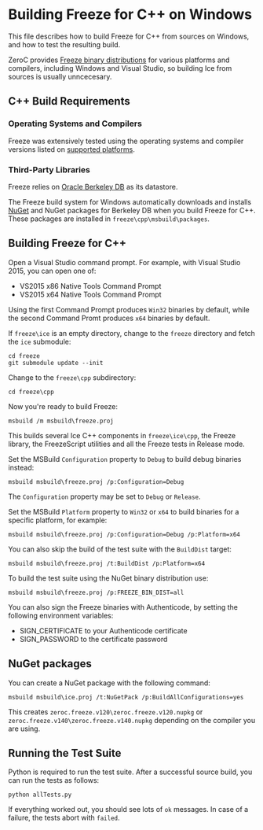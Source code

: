 # Building Freeze for C++ on Windows

This file describes how to build Freeze for C++ from sources on Windows, and
how to test the resulting build.

ZeroC provides [Freeze binary distributions][1] for various platforms and
compilers, including Windows and Visual Studio, so building Ice from sources
is usually unncecesary.

## C++ Build Requirements

### Operating Systems and Compilers

Freeze was extensively tested using the operating systems and compiler versions
listed on [supported platforms][2].

### Third-Party Libraries

Freeze relies on [Oracle Berkeley DB][3] as its datastore.

The Freeze build system for Windows automatically downloads and installs
[NuGet][4] and NuGet packages for Berkeley DB when you build Freeze for C++.
These packages are installed in `freeze\cpp\msbuild\packages`.

## Building Freeze for C++

Open a Visual Studio command prompt. For example, with Visual Studio 2015, you
can open one of:

- VS2015 x86 Native Tools Command Prompt
- VS2015 x64 Native Tools Command Prompt

Using the first Command Prompt produces `Win32` binaries by default, while
the second Command Promt produces `x64` binaries by default.

If `freeze\ice` is an empty directory, change to the `freeze` directory and
fetch the `ice` submodule:
```
cd freeze
git submodule update --init
```

Change to the `freeze\cpp` subdirectory:
```
cd freeze\cpp
```

Now you're ready to build Freeze:
```
msbuild /m msbuild\freeze.proj
```

This builds several Ice C++ components in `freeze\ice\cpp`, the Freeze
library, the FreezeScript utilities and all the Freeze tests in Release
mode.

Set the MSBuild `Configuration` property to `Debug` to build debug binaries
instead:
```
msbuild msbuild\freeze.proj /p:Configuration=Debug
```

The `Configuration` property may be set to `Debug` or `Release`.

Set the MSBuild `Platform` property to `Win32` or `x64` to build binaries
for a specific platform, for example:
```
msbuild msbuild\freeze.proj /p:Configuration=Debug /p:Platform=x64
```

You can also skip the build of the test suite with the `BuildDist` target:
```
msbuild msbuild\freeze.proj /t:BuildDist /p:Platform=x64
```

To build the test suite using the NuGet binary distribution use:
```
msbuild msbuild\freeze.proj /p:FREEZE_BIN_DIST=all
```

You can also sign the Freeze binaries with Authenticode, by setting the following
environment variables:
 - SIGN_CERTIFICATE to your Authenticode certificate
 - SIGN_PASSWORD to the certificate password

## NuGet packages

You can create a NuGet package with the following command:
```
msbuild msbuild\ice.proj /t:NuGetPack /p:BuildAllConfigurations=yes
```

This creates `zeroc.freeze.v120\zeroc.freeze.v120.nupkg` or
`zeroc.freeze.v140\zeroc.freeze.v140.nupkg` depending on the compiler you are
using.

## Running the Test Suite

Python is required to run the test suite. After a successful source build, you
can run the tests as follows:
```
python allTests.py
```

If everything worked out, you should see lots of `ok` messages. In case of a
failure, the tests abort with `failed`.

[1]: https://zeroc.com/distributions/freeze
[2]: https://doc.zeroc.com/display/Freeze37/Supported+Platforms+for+Freeze+3.7.0
[3]: http://www.oracle.com/us/products/database/berkeley-db/overview/index.htm
[4]: https://www.nuget.org
